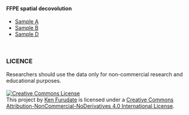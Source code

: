 #### FFPE spatial decovolution
- [Sample A](data/spatial_decovolution/SampleA_tangram_spatial_deconvolution.html)
- [Sample B](data/spatial_decovolution/SampleB_tangram_spatial_deconvolution.html)
- [Sample D](data/spatial_decovolution/SampleD_tangram_spatial_deconvolution.html)
<br> 


### LICENCE
Researchers should use the data only for non-commercial research and educational purposes.  
<br>
<a rel="license" href="http://creativecommons.org/licenses/by-nc-nd/4.0/"><img alt="Creative Commons License" style="border-width:0" src="https://i.creativecommons.org/l/by-nc-nd/4.0/88x31.png" /></a><br />This project by <a xmlns:cc="http://creativecommons.org/ns#" href="https://kenflab.github.io/oscc_metastasis/" property="cc:attributionName" rel="cc:attributionURL">Ken Furudate</a> is licensed under a <a rel="license" href="http://creativecommons.org/licenses/by-nc-nd/4.0/">Creative Commons Attribution-NonCommercial-NoDerivatives 4.0 International License</a>.
<br>
